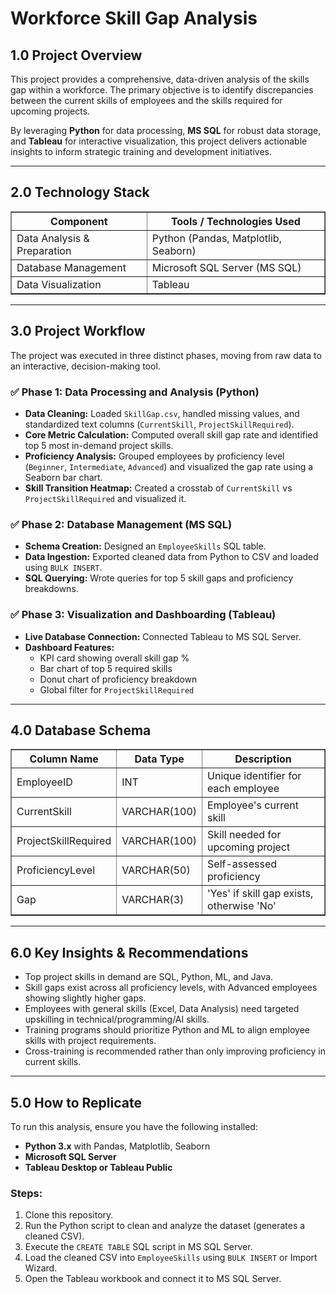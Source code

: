 <h1>Workforce Skill Gap Analysis</h1>

<h2>1.0 Project Overview</h2>
<p>
This project provides a comprehensive, data-driven analysis of the skills gap within a workforce.
The primary objective is to identify discrepancies between the current skills of employees and the skills required for upcoming projects.
</p>
<p>
By leveraging <strong>Python</strong> for data processing, <strong>MS SQL</strong> for robust data storage, and <strong>Tableau</strong> for interactive visualization, this project delivers actionable insights to inform strategic training and development initiatives.
</p>

<hr>

<h2>2.0 Technology Stack</h2>
<table border="1" cellpadding="6">
<tr>
<th>Component</th>
<th>Tools / Technologies Used</th>
</tr>
<tr>
<td>Data Analysis & Preparation</td>
<td>Python (Pandas, Matplotlib, Seaborn)</td>
</tr>
<tr>
<td>Database Management</td>
<td>Microsoft SQL Server (MS SQL)</td>
</tr>
<tr>
<td>Data Visualization</td>
<td>Tableau</td>
</tr>
</table>

<hr>

<h2>3.0 Project Workflow</h2>
<p>The project was executed in three distinct phases, moving from raw data to an interactive, decision-making tool.</p>

<h3>✅ Phase 1: Data Processing and Analysis (Python)</h3>
<ul>
<li><strong>Data Cleaning:</strong> Loaded <code>SkillGap.csv</code>, handled missing values, and standardized text columns (<code>CurrentSkill</code>, <code>ProjectSkillRequired</code>).</li>
<li><strong>Core Metric Calculation:</strong> Computed overall skill gap rate and identified top 5 most in-demand project skills.</li>
<li><strong>Proficiency Analysis:</strong> Grouped employees by proficiency level (<code>Beginner</code>, <code>Intermediate</code>, <code>Advanced</code>) and visualized the gap rate using a Seaborn bar chart.</li>
<li><strong>Skill Transition Heatmap:</strong> Created a crosstab of <code>CurrentSkill</code> vs <code>ProjectSkillRequired</code> and visualized it.</li>
</ul>

<h3>✅ Phase 2: Database Management (MS SQL)</h3>
<ul>
<li><strong>Schema Creation:</strong> Designed an <code>EmployeeSkills</code> SQL table.</li>
<li><strong>Data Ingestion:</strong> Exported cleaned data from Python to CSV and loaded using <code>BULK INSERT</code>.</li>
<li><strong>SQL Querying:</strong> Wrote queries for top 5 skill gaps and proficiency breakdowns.</li>
</ul>

<h3>✅ Phase 3: Visualization and Dashboarding (Tableau)</h3>
<ul>
<li><strong>Live Database Connection:</strong> Connected Tableau to MS SQL Server.</li>
<li><strong>Dashboard Features:</strong>
  <ul>
    <li>KPI card showing overall skill gap %</li>
    <li>Bar chart of top 5 required skills</li>
    <li>Donut chart of proficiency breakdown</li>
    <li>Global filter for <code>ProjectSkillRequired</code></li>
  </ul>
</li>
</ul>

<hr>

<h2>4.0 Database Schema</h2>
<table border="1" cellpadding="6">
<tr>
<th>Column Name</th>
<th>Data Type</th>
<th>Description</th>
</tr>
<tr>
<td>EmployeeID</td>
<td>INT</td>
<td>Unique identifier for each employee</td>
</tr>
<tr>
<td>CurrentSkill</td>
<td>VARCHAR(100)</td>
<td>Employee's current skill</td>
</tr>
<tr>
<td>ProjectSkillRequired</td>
<td>VARCHAR(100)</td>
<td>Skill needed for upcoming project</td>
</tr>
<tr>
<td>ProficiencyLevel</td>
<td>VARCHAR(50)</td>
<td>Self-assessed proficiency</td>
</tr>
<tr>
<td>Gap</td>
<td>VARCHAR(3)</td>
<td>'Yes' if skill gap exists, otherwise 'No'</td>
</tr>
</table>

<hr>



<h2>6.0 Key Insights & Recommendations</h2>
<ul>
<li>Top project skills in demand are SQL, Python, ML, and Java.</li>
<li>Skill gaps exist across all proficiency levels, with Advanced employees showing slightly higher gaps.</li>
<li>Employees with general skills (Excel, Data Analysis) need targeted upskilling in technical/programming/AI skills.</li>
<li>Training programs should prioritize Python and ML to align employee skills with project requirements.</li>
<li>Cross-training is recommended rather than only improving proficiency in current skills.</li>
</ul>
<hr>

<h2>5.0 How to Replicate</h2>
<p>To run this analysis, ensure you have the following installed:</p>
<ul>
<li><strong>Python 3.x</strong> with Pandas, Matplotlib, Seaborn</li>
<li><strong>Microsoft SQL Server</strong></li>
<li><strong>Tableau Desktop or Tableau Public</strong></li>
</ul>

<h3>Steps:</h3>
<ol>
<li>Clone this repository.</li>
<li>Run the Python script to clean and analyze the dataset (generates a cleaned CSV).</li>
<li>Execute the <code>CREATE TABLE</code> SQL script in MS SQL Server.</li>
<li>Load the cleaned CSV into <code>EmployeeSkills</code> using <code>BULK INSERT</code> or Import Wizard.</li>
<li>Open the Tableau workbook and connect it to MS SQL Server.</li>
</ol>

